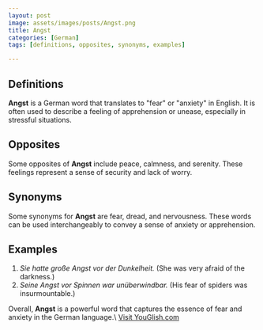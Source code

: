 ```yaml
---
layout: post
image: assets/images/posts/Angst.png
title: Angst
categories: [German]
tags: [definitions, opposites, synonyms, examples]

---
```


## Definitions
**Angst** is a German word that translates to "fear" or "anxiety" in English. It is often used to describe a feeling of apprehension or unease, especially in stressful situations.

## Opposites
Some opposites of **Angst** include peace, calmness, and serenity. These feelings represent a sense of security and lack of worry.

## Synonyms
Some synonyms for **Angst** are fear, dread, and nervousness. These words can be used interchangeably to convey a sense of anxiety or apprehension.

## Examples
1. *Sie hatte große Angst vor der Dunkelheit.* (She was very afraid of the darkness.)
2. *Seine Angst vor Spinnen war unüberwindbar.* (His fear of spiders was insurmountable.)

Overall, **Angst** is a powerful word that captures the essence of fear and anxiety in the German language.\ <a id="yg-widget-0" class="youglish-widget" data-query="Angst" data-lang="german" data-components="8412" data-auto-start="0" data-bkg-color="theme_light" data-title="How%20to%20pronounce%20Angst%20in%20German"  rel="nofollow" href="https://youglish.com">Visit YouGlish.com</a><script async src="https://youglish.com/public/emb/widget.js" charset="utf-8"></script>